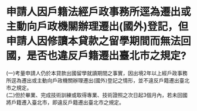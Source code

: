 # 申請人因戶籍法經戶政事務所逕為遷出或主動向戶政機關辦理遷出(國外)登記，但申請人因修讀本貸款之留學期間而無法回國，是否也違反戶籍遷出臺北市之規定?

(一)考量申請人仍於本貸款出國留學就讀期間之事實，因出境2年以上經戶政事務所逕為遷出或主動向戶政機關辦理遷出(國外)登記之情形，並不違反戶籍遷出臺北市之規定。  
(二)但於畢業、完成技術訓練或取得專業、技術證照之次日起3個月內，若未回國將戶籍遷入臺北市，即違反戶籍遷出臺北市之規定。
